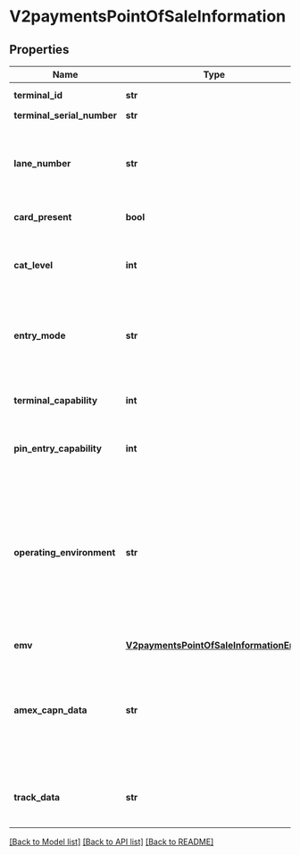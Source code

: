 # V2paymentsPointOfSaleInformation

## Properties
Name | Type | Description | Notes
------------ | ------------- | ------------- | -------------
**terminal_id** | **str** | Identifier for the terminal at your retail location. You can define this value yourself, but consult the processor for requirements.  For Payouts: This field is applicable for CtV.  | [optional] 
**terminal_serial_number** | **str** | TBD | [optional] 
**lane_number** | **str** | Identifier for an alternate terminal at your retail location. You define the value for this field.  This field is supported only for MasterCard transactions on FDC Nashville Global. Use the _terminalID_ field to identify the main terminal at your retail location. If your retail location has multiple terminals, use this _alternateTerminalID_ field to identify the terminal used for the transaction.  This field is a pass-through, which means that CyberSource does not check the value or modify the value in any way before sending it to the processor.  | [optional] 
**card_present** | **bool** | Indicates whether the card is present at the time of the transaction. Possible values:   - **true**: Card is present.  - **false**: Card is not present.  | [optional] 
**cat_level** | **int** | Type of cardholder-activated terminal. Possible values:   - 1: Automated dispensing machine  - 2: Self-service terminal  - 3: Limited amount terminal  - 4: In-flight commerce (IFC) terminal  - 5: Radio frequency device  - 6: Mobile acceptance terminal  - 7: Electronic cash register  - 8: E-commerce device at your location  - 9: Terminal or cash register that uses a dialup connection to connect to the transaction processing network  * Applicable only for CTV for Payouts.  | [optional] 
**entry_mode** | **str** | Method of entering credit card information into the POS terminal. Possible values:   - contact: Read from direct contact with chip card.  - contactless: Read from a contactless interface using chip data.  - keyed: Manually keyed into POS terminal.  - msd: Read from a contactless interface using magnetic stripe data (MSD).  - swiped: Read from credit card magnetic stripe.  The contact, contactless, and msd values are supported only for EMV transactions. * Applicable only for CTV for Payouts.  | [optional] 
**terminal_capability** | **int** | POS terminalâ€™s capability. Possible values:   - 1: Terminal has a magnetic stripe reader only.  - 2: Terminal has a magnetic stripe reader and manual entry capability.  - 3: Terminal has manual entry capability only.  - 4: Terminal can read chip cards.  - 5: Terminal can read contactless chip cards.  The values of 4 and 5 are supported only for EMV transactions. * Applicable only for CTV for Payouts.    | [optional] 
**pin_entry_capability** | **int** | A one-digit code that identifies the capability of terminal to capture PINs.  This code does not necessarily mean that a PIN was entered or is included in this message.  For Payouts: This field is applicable for CtV.  | [optional] 
**operating_environment** | **str** | Operating environment. Possible values:   - 0: No terminal used or unknown environment.  - 1: On merchant premises, attended.  - 2: On merchant premises, unattended, or cardholder terminal. Examples: oil, kiosks, self-checkout, home       computer, mobile telephone, personal digital assistant (PDA). Cardholder terminal is supported only for       MasterCard transactions on **CyberSource through VisaNet**.  - 3: Off merchant premises, attended. Examples: portable POS devices at trade shows, at service calls, or in       taxis.  - 4: Off merchant premises, unattended, or cardholder terminal. Examples: vending machines, home computer,       mobile telephone, PDA. Cardholder terminal is supported only for MasterCard transactions on **CyberSource       through VisaNet**.  - 5: On premises of cardholder, unattended.  - 9: Unknown delivery mode.  - S: Electronic delivery of product. Examples: music, software, or eTickets that are downloaded over the       internet.  - T: Physical delivery of product. Examples: music or software that is delivered by mail or by a courier.  This field is supported only for **American Express Direct** and **CyberSource through VisaNet**.  **CyberSource through VisaNet**  For MasterCard transactions, the only valid values are 2 and 4.  | [optional] 
**emv** | [**V2paymentsPointOfSaleInformationEmv**](V2paymentsPointOfSaleInformationEmv.md) |  | [optional] 
**amex_capn_data** | **str** | Point-of-sale details for the transaction. This value is returned only for **American Express Direct**. CyberSource generates this value, which consists of a series of codes that identify terminal capability, security data, and specific conditions present at the time the transaction occurred. To comply with the CAPN requirements, this  value must be included in all subsequent follow-on requests, such as captures and follow-on credits.  When you perform authorizations, captures, and credits through CyberSource, CyberSource passes this value from the authorization service to the subsequent services for you. However, when you perform authorizations through CyberSource and perform subsequent services through other financial institutions, you must ensure that your requests for captures and credits include this value.  | [optional] 
**track_data** | **str** | Cardâ€™s track 1 and 2 data. For all processors except FDMS Nashville, this value consists of one of the following:   - Track 1 data  - Track 2 data  - Data for both tracks 1 and 2  For FDMS Nashville, this value consists of one of the following:  - Track 1 data  - Data for both tracks 1 and 2  Example: %B4111111111111111^SMITH/JOHN ^1612101976110000868000000?;4111111111111111&#x3D;16121019761186800000?  | [optional] 

[[Back to Model list]](../README.md#documentation-for-models) [[Back to API list]](../README.md#documentation-for-api-endpoints) [[Back to README]](../README.md)


